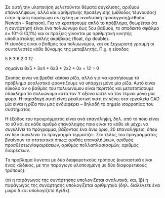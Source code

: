 Σε αυτή την υλοποιήση μελετούνται θέματα σύγκλισης, αριθμού
επαναλήψεων, αλλά και αριθμητικής προσέγγισης (μέθοδος τέμνουσας) στην
πρώτη παράγωγο σε σχέση με αναλυτική προσέγγιση(μέθοδο Newton – Raphson). 
Για να κρατήσουμε απλό το πρόβλημα, θεωρέιται ότι η συνάρτησή είναι ένα πολυώνυμο 
έως 5ου βαθμού, το αποδεκτό σφάλμα ε= 10^-3 (0,1%) και οι πράξεις γίνονται με αριθμητική 
κινητής υποδιαστολής απλής ακρίβειας (float, όχι double).  
Η είσοδος είναι ο βαθμός του πολυωνύμου, και σε ξεχωριστή γραμμή οι συντελεστές 
κάθε δύναμης της μεταβλητής. Π.χ. η είσοδος 

5
8 3 6 2 0 12

σημαίνει 8x5 + 3x4 + 6x3 + 2x2 + 0x + 12 = 0

Σκοπός ειναι να βρεθεί κάποια ρίζα, αλλά για να κρατήσουμε το πρόβλημα ρεαλιστικό φροντίζουμε
να υπάρχει μόνο μία ρίζα. Αυτό είναι εύκολο αν ο βαθμός του πολυωνύμου είναι περιττός και 
μετατοπίσουμε ολόκληρο το πολυώνυμο κατά τον Υ άξονα ώστε να τον τέμνει μόνο μία φορά. Η παραδοχή
αυτή είναι ρεαλιστική γιατί εν γένει στα εργαλεία CAD μία είναι η ρίζα που μας ενδιαφέρει – δηλαδή 
το σημείο ισορροπίας του συστήματος. 

Η έξοδος του προγράμματός είναι ανά επανάληψη, δηλ. από το ποιο είναι το x0 και σε κάθε
αριθμό επανάληψης ποιο είναι το κάθε xk μέχρι να συγκλίνει το πρόγραμμα, βάζοντας ένα άνω όριο,
20 επαναλήψεις, όπου αν δεν συγκλίνει το πρόγραμμα τερματίζει. Στο τέλος του προγράμματος 
βγαίνουν τα στατιστικά όπως: αριθός επαναλήψεων, αριθμός προσθέσεων/αφαιρέσεων, αριθμός 
πολλαπλασιασμών, αριθμός διαιρέσεων.  

Το προβλημα λυνεται με δύο διαφορετικούς τρόπους (ουσιαστικά είναι ένας κώδικας, με την παράγωγο
 υλοποιημένη με δύο διαφορετικούς τρόπους):

(α) η παράγωγος της συνάρτησης υπολογίζεται αναλυτικά, και, 
(β) η παράγωγος της συνάρτησης υπολογίζεται αριθμητικά (δηλ. διαλέγετε ένα μικρό δ και υπολογίζετε Δy/Δx).      

